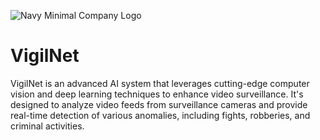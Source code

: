 ![Navy Minimal Company Logo](https://github.com/ayyoubjai/VigilNet/assets/58954552/2d45e707-f872-44bd-8c8b-13fb996135f6)

# VigilNet
VigilNet is an advanced AI system that leverages cutting-edge computer vision and deep learning techniques to enhance video surveillance. It's designed to analyze video feeds from surveillance cameras and provide real-time detection of various anomalies, including fights, robberies, and criminal activities.
